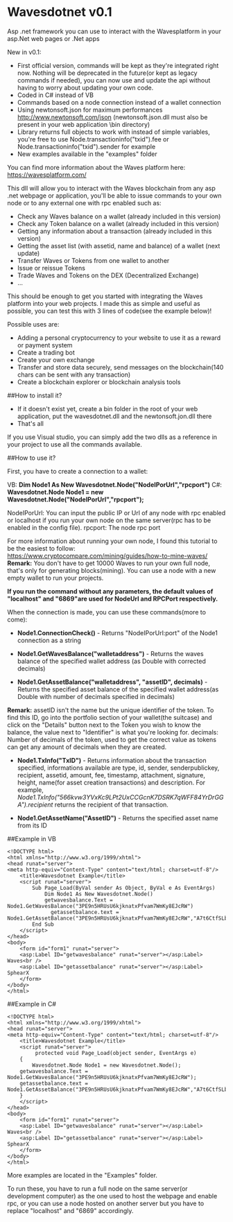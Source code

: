 # Wavesdotnet v0.1
Asp .net framework you can use to interact with the Wavesplatform in your asp.Net web pages or .Net apps

New in v0.1:
- First official version, commands will be kept as they're integrated right now. Nothing will be deprecated in the future(or kept as legacy commands if needed), you can now use and update the api without having to worry about updating your own code.
- Coded in C# instead of VB
- Commands based on a node connection instead of a wallet connection
- Using newtonsoft.json for maximum performances http://www.newtonsoft.com/json (newtonsoft.json.dll must also be present in your web application \bin directory)
- Library returns full objects to work with instead of simple variables, you're free to use Node.transactioninfo("txid").fee or Node.transactioninfo("txid").sender for example
- New examples available in the "examples" folder

You can find more information about the Waves platform here: https://wavesplatform.com/

This dll will allow you to interact with the Waves blockchain from any asp .net webpage or application, you'll be able to issue commands to your own node or to any external one with rpc enabled such as:
- Check any Waves balance on a wallet (already included in this version)
- Check any Token balance on a wallet (already included in this version)
- Getting any information about a transaction (already included in this version)
- Getting the asset list (with assetid, name and balance) of a wallet (next update)
- Transfer Waves or Tokens from one wallet to another
- Issue or reissue Tokens
- Trade Waves and Tokens on the DEX (Decentralized Exchange)
- ...

This should be enough to get you started with integrating the Waves platform into your web projects. I made this as simple and useful as possible, you can test this with 3 lines of code(see the example below)!

Possible uses are:
- Adding a personal cryptocurrency to your website to use it as a reward or payment system
- Create a trading bot
- Create your own exchange
- Transfer and store data securely, send messages on the blockchain(140 chars can be sent with any transaction)
- Create a blockchain explorer or blockchain analysis tools

##How to install it?

- If it doesn't exist yet, create a bin folder in the root of your web application, put the wavesdotnet.dll and the newtonsoft.jon.dll there
- That's all

If you use Visual studio, you can simply add the two dlls as a reference in your project to use all the commands available.

##How to use it?

First, you have to create a connection to a wallet:

VB: **Dim Node1 As New Wavesdotnet.Node("NodeIPorUrl","rpcport")**
C#: **Wavesdotnet.Node Node1 = new Wavesdotnet.Node("NodeIPorUrl","rpcport");**

NodeIPorUrl: You can input the public IP or Url of any node with rpc enabled or localhost if you run your own node on the same server(rpc has to be enabled in the config file). 
rpcport: The node rpc port

For more information about running your own node, I found this tutorial to be the easiest to follow: https://www.cryptocompare.com/mining/guides/how-to-mine-waves/
**Remark:** You don't have to get 10000 Waves to run your own full node, that's only for generating blocks(mining). You can use a node with a new empty wallet to run your projects.

**If you run the command without any parameters, the default values of "localhost" and "6869"are used for NodeUrl and RPCPort respectively.**

When the connection is made, you can use these commands(more to come):
- **Node1.ConnectionCheck()** - Returns "NodeIPorUrl:port" of the Node1 connection as a string
- **Node1.GetWavesBalance("walletaddress")** - Returns the waves balance of the specified wallet address (as Double with corrected decimals)

- **Node1.GetAssetBalance("walletaddress", "assetID", decimals)** - Returns the specified asset balance of the specified wallet address(as Double with number of decimals specified in decimals)

**Remark:** assetID isn't the name but the unique identifier of the token. To find this ID, go into the portfolio section of your wallet(the suitcase) and click on the "Details" button next to the Token you wish to know the balance, the value next to "Identifier" is what you're looking for. 
decimals: Number of decimals of the token, used to get the correct value as tokens can get any amount of decimals when they are created.

- **Node1.TxInfo("TxID")** - Returns information about the transaction specified, informations available are type, id, sender, senderpublickey, recipient, assetid, amount, fee, timestamp, attachment, signature, height, name(for asset creation transactions) and description.
For example, *Node1.TxInfo("566kvw3YVxKc9LPt2UxCCGcnK7DSRK7qWFF84YrDrGGA").recipient* returns the recipient of that transaction.

- **Node1.GetAssetName("AssetID")** - Returns the specified asset name from its ID

##Example in VB
```
<!DOCTYPE html>
<html xmlns="http://www.w3.org/1999/xhtml">
<head runat="server">
<meta http-equiv="Content-Type" content="text/html; charset=utf-8"/>
    <title>Wavesdotnet Example</title>
    <script runat="server">
        Sub Page_Load(ByVal sender As Object, ByVal e As EventArgs)
            Dim Node1 As New Wavesdotnet.Node()
            getwavesbalance.Text = Node1.GetWavesBalance("3PE9n5HRUsU6kjknatxPfvam7WmKy8EJcRW")
	          getassetbalance.text = Node1.GetAssetBalance("3PE9n5HRUsU6kjknatxPfvam7WmKy8EJcRW","A7t6CtfSLbqhgM93oz2gbUzE8MxGEqCFDYVHEMxvN17i",8)
        End Sub
    </script>
</head>
<body>
    <form id="form1" runat="server">
    <asp:Label ID="getwavesbalance" runat="server"></asp:Label> Waves<br />
    <asp:Label ID="getassetbalance" runat="server"></asp:Label> SphearX
    </form>
</body>
</html>
```

##Example in C#
```
<!DOCTYPE html>
<html xmlns="http://www.w3.org/1999/xhtml">
<head runat="server">
<meta http-equiv="Content-Type" content="text/html; charset=utf-8"/>
    <title>Wavesdotnet Example</title>
    <script runat="server">
         protected void Page_Load(object sender, EventArgs e)
    {
        Wavesdotnet.Node Node1 = new Wavesdotnet.Node();
	getwavesbalance.Text = Node1.GetWavesBalance("3PE9n5HRUsU6kjknatxPfvam7WmKy8EJcRW");
	getassetbalance.text = Node1.GetAssetBalance("3PE9n5HRUsU6kjknatxPfvam7WmKy8EJcRW","A7t6CtfSLbqhgM93oz2gbUzE8MxGEqCFDYVHEMxvN17i",8);
    }
    </script>
</head>
<body>
    <form id="form1" runat="server">
    <asp:Label ID="getwavesbalance" runat="server"></asp:Label> Waves<br />
    <asp:Label ID="getassetbalance" runat="server"></asp:Label> SphearX
    </form>
</body>
</html>
```

More examples are located in the "Examples" folder.

To run these, you have to run a full node on the same server(or development computer) as the one used to host the webpage and enable rpc, or you can use a node hosted on another server but you have to replace "localhost" and "6869" accordingly.

